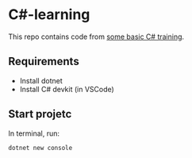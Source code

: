 # C#-learning
This repo contains code from [some basic C# training](https://www.youtube.com/playlist?list=PLdo4fOcmZ0oULFjxrOagaERVAMbmG20Xe).

## Requirements
- Install dotnet
- Install C# devkit (in VSCode)

## Start projetc
In terminal, run:
```bash
dotnet new console
```